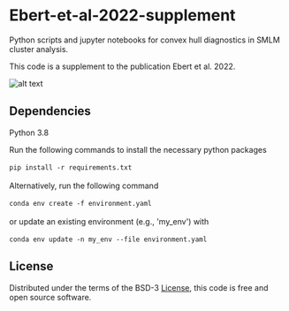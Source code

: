 # Ebert-et-al-2022-supplement
Python scripts and jupyter notebooks for convex hull diagnostics in SMLM cluster analysis.

This code is a supplement to the publication Ebert et al. 2022.

![alt text](https://github.com/super-resolution/ConvexHullClusterAnalysis/blob/main/cluster_convex_hull_example.PNG)
## Dependencies
Python 3.8

Run the following commands to install the necessary python packages \
\
`pip install -r requirements.txt` \
\
Alternatively, run the following command \
\
`conda env create -f environment.yaml` \
\
or update an existing environment (e.g., 'my_env') with \
\
`conda env update -n my_env --file environment.yaml` 

## License
Distributed under the terms of the BSD-3 [License](https://github.com/super-resolution/ConvexHullClusterAnalysis/blob/main/LICENSE), this code is free and open source software.
